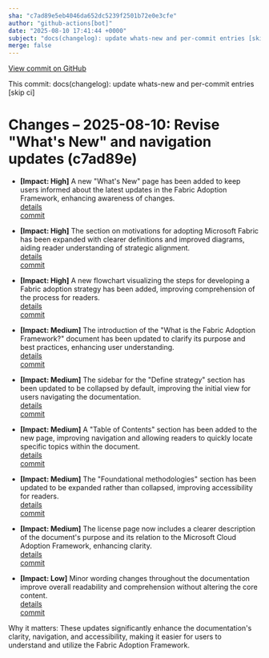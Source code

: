 ```yaml
---
sha: "c7ad89e5eb4046da652dc5239f2501b72e0e3cfe"
author: "github-actions[bot]"
date: "2025-08-10 17:41:44 +0000"
subject: "docs(changelog): update whats-new and per-commit entries [skip ci]"
merge: false
---
```


[View commit on GitHub](https://github.com/TheTrustedAdvisor/FabricAdoptionFramework/commit/c7ad89e5eb4046da652dc5239f2501b72e0e3cfe)

This commit: docs(changelog): update whats-new and per-commit entries [skip ci]

# Changes – 2025-08-10: Revise "What's New" and navigation updates (c7ad89e)

- **[Impact: High]** A new "What's New" page has been added to keep users informed about the latest updates in the Fabric Adoption Framework, enhancing awareness of changes.  
   [details](/docs/about/changes/2025-08-10-4bd728a5fed253aaa7f470c7764fe7e9bb60242a)  
   [commit](https://github.com/TheTrustedAdvisor/FabricAdoptionFramework/commit/4bd728a5fed253aaa7f470c7764fe7e9bb60242a)

- **[Impact: High]** The section on motivations for adopting Microsoft Fabric has been expanded with clearer definitions and improved diagrams, aiding reader understanding of strategic alignment.  
   [details](/docs/about/changes/2025-08-10-4bd728a5fed253aaa7f470c7764fe7e9bb60242a)  
   [commit](https://github.com/TheTrustedAdvisor/FabricAdoptionFramework/commit/4bd728a5fed253aaa7f470c7764fe7e9bb60242a)

- **[Impact: High]** A new flowchart visualizing the steps for developing a Fabric adoption strategy has been added, improving comprehension of the process for readers.  
   [details](/docs/about/changes/2025-08-10-4bd728a5fed253aaa7f470c7764fe7e9bb60242a)  
   [commit](https://github.com/TheTrustedAdvisor/FabricAdoptionFramework/commit/4bd728a5fed253aaa7f470c7764fe7e9bb60242a)

- **[Impact: Medium]** The introduction of the "What is the Fabric Adoption Framework?" document has been updated to clarify its purpose and best practices, enhancing user understanding.  
   [details](/docs/about/changes/2025-08-10-4bd728a5fed253aaa7f470c7764fe7e9bb60242a)  
   [commit](https://github.com/TheTrustedAdvisor/FabricAdoptionFramework/commit/4bd728a5fed253aaa7f470c7764fe7e9bb60242a)

- **[Impact: Medium]** The sidebar for the "Define strategy" section has been updated to be collapsed by default, improving the initial view for users navigating the documentation.  
   [details](/docs/about/changes/2025-08-10-4bd728a5fed253aaa7f470c7764fe7e9bb60242a)  
   [commit](https://github.com/TheTrustedAdvisor/FabricAdoptionFramework/commit/4bd728a5fed253aaa7f470c7764fe7e9bb60242a)

- **[Impact: Medium]** A "Table of Contents" section has been added to the new page, improving navigation and allowing readers to quickly locate specific topics within the document.  
   [details](/docs/about/changes/2025-08-10-4bd728a5fed253aaa7f470c7764fe7e9bb60242a)  
   [commit](https://github.com/TheTrustedAdvisor/FabricAdoptionFramework/commit/4bd728a5fed253aaa7f470c7764fe7e9bb60242a)

- **[Impact: Medium]** The "Foundational methodologies" section has been updated to be expanded rather than collapsed, improving accessibility for readers.  
   [details](/docs/about/changes/2025-08-10-4bd728a5fed253aaa7f470c7764fe7e9bb60242a)  
   [commit](https://github.com/TheTrustedAdvisor/FabricAdoptionFramework/commit/4bd728a5fed253aaa7f470c7764fe7e9bb60242a)

- **[Impact: Medium]** The license page now includes a clearer description of the document's purpose and its relation to the Microsoft Cloud Adoption Framework, enhancing clarity.  
   [details](/docs/about/changes/2025-08-10-4bd728a5fed253aaa7f470c7764fe7e9bb60242a)  
   [commit](https://github.com/TheTrustedAdvisor/FabricAdoptionFramework/commit/4bd728a5fed253aaa7f470c7764fe7e9bb60242a)

- **[Impact: Low]** Minor wording changes throughout the documentation improve overall readability and comprehension without altering the core content.  
   [details](/docs/about/changes/2025-08-10-4bd728a5fed253aaa7f470c7764fe7e9bb60242a)  
   [commit](https://github.com/TheTrustedAdvisor/FabricAdoptionFramework/commit/4bd728a5fed253aaa7f470c7764fe7e9bb60242a)

Why it matters: These updates significantly enhance the documentation's clarity, navigation, and accessibility, making it easier for users to understand and utilize the Fabric Adoption Framework.
